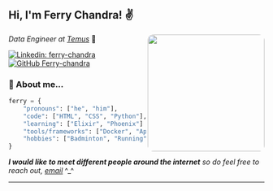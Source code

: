 <!---
ferryChandra13/ferryChandra13 is a ✨ special ✨ repository because its `README.md` (this file) appears on your GitHub profile.
You can click the Preview link to take a look at your changes.
--->
<h2> Hi, I'm Ferry Chandra! ✌️</h2>
<img align='right' src="/workspaces/ferryChandra13/developer.gif" width="230" style="border-radius: 5%;">
<p><em>Data Engineer at <a href="https://temus.com/">Temus</a>
</em>🏢</p>


[![Linkedin: ferry-chandra](https://img.shields.io/badge/-ferrychandra-blue?style=flat-square&logo=Linkedin&logoColor=white&link=https://www.linkedin.com/in/ferry-chandra/)](https://www.linkedin.com/in/ferry-chandra/)
[![GitHub Ferry-chandra](https://img.shields.io/github/followers/ferryChandra13?label=follow&style=social)](https://github.com/ferryChandra13)


### 📕 About me...

```python
ferry = {
    "pronouns": ["he", "him"],
    "code": ["HTML", "CSS", "Python"],
    "learning": ["Elixir", "Phoenix"]
    "tools/frameworks": ["Docker", "Apache Airflow", "Django", "fast-api"],
    "hobbies": ["Badminton", "Running", "Gaming"],
}
```

<em><b>I would like to meet different people around the internet</b> so do feel free to reach out, [email](mailto:bigbangds13@gmail.com) </em> ^_^

---
